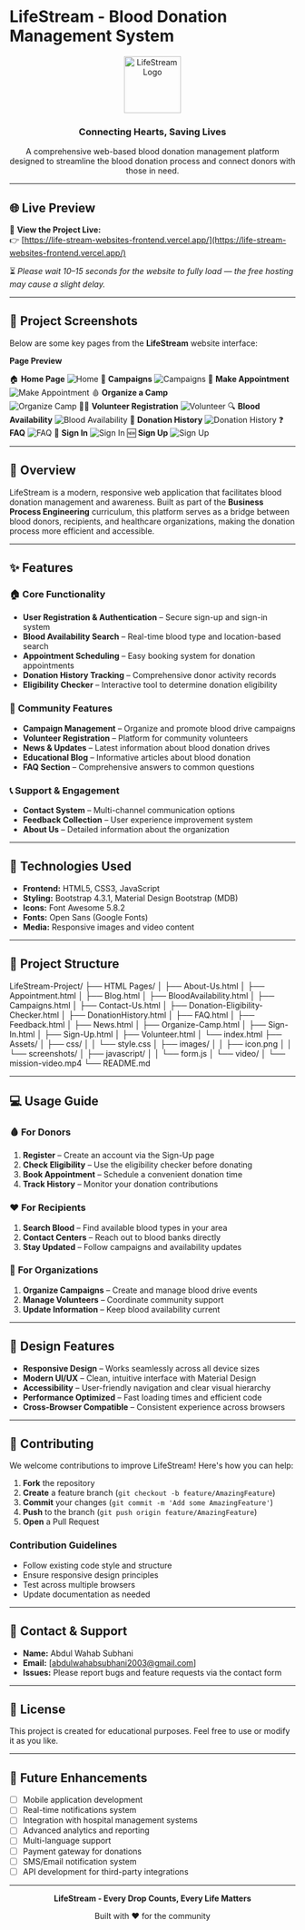 # LifeStream - Blood Donation Management System

<div align="center">
  <img src="images/icon.png" alt="LifeStream Logo" width="100" height="100">
  <h3>Connecting Hearts, Saving Lives</h3>
  <p>A comprehensive web-based blood donation management platform designed to streamline the blood donation process and connect donors with those in need.</p>
</div>

---

## 🌐 Live Preview

🚀 **View the Project Live:**  
👉 [https://life-stream-websites-frontend.vercel.app/](https://life-stream-websites-frontend.vercel.app/)  

⏳ *Please wait 10–15 seconds for the website to fully load — the free hosting may cause a slight delay.*

---

## 📸 Project Screenshots

Below are some key pages from the **LifeStream** website interface:

 **Page Preview** 

 🏠 **Home Page** 
 ![Home](images/screenshots/Home-Page.png) 
 🎯 **Campaigns** 
 ![Campaigns](images/screenshots/Campaigns-Page.png) 
 📅 **Make Appointment**  
 ![Make Appointment](images/screenshots/Make-Appointment.png) 
 🩸 **Organize a Camp**  
 ![Organize Camp](images/screenshots/Organize-camp.png) 
 🙋‍♂️ **Volunteer Registration** 
 ![Volunteer](images/screenshots/Volunteer.png) 
 🔍 **Blood Availability** 
 ![Blood Availability](images/screenshots/Blood-Availability.png) 
 🧾 **Donation History**
 ![Donation History](images/screenshots/History.png) 
 ❓ **FAQ** 
 ![FAQ](images/screenshots/FAQ.png) 
 🔑 **Sign In** 
 ![Sign In](images/screenshots/sign-in.png) 
 🆕 **Sign Up** 
 ![Sign Up](images/screenshots/sign-up.png) 


---

## 🌟 Overview

LifeStream is a modern, responsive web application that facilitates blood donation management and awareness. Built as part of the **Business Process Engineering** curriculum, this platform serves as a bridge between blood donors, recipients, and healthcare organizations, making the donation process more efficient and accessible.

---

## ✨ Features

### 🏠 **Core Functionality**
- **User Registration & Authentication** – Secure sign-up and sign-in system  
- **Blood Availability Search** – Real-time blood type and location-based search  
- **Appointment Scheduling** – Easy booking system for donation appointments  
- **Donation History Tracking** – Comprehensive donor activity records  
- **Eligibility Checker** – Interactive tool to determine donation eligibility  

### 🎯 **Community Features**
- **Campaign Management** – Organize and promote blood drive campaigns  
- **Volunteer Registration** – Platform for community volunteers  
- **News & Updates** – Latest information about blood donation drives  
- **Educational Blog** – Informative articles about blood donation  
- **FAQ Section** – Comprehensive answers to common questions  

### 📞 **Support & Engagement**
- **Contact System** – Multi-channel communication options  
- **Feedback Collection** – User experience improvement system  
- **About Us** – Detailed information about the organization  

---

## 🚀 Technologies Used

- **Frontend:** HTML5, CSS3, JavaScript  
- **Styling:** Bootstrap 4.3.1, Material Design Bootstrap (MDB)  
- **Icons:** Font Awesome 5.8.2  
- **Fonts:** Open Sans (Google Fonts)  
- **Media:** Responsive images and video content  

---

## 📁 Project Structure
LifeStream-Project/
├── HTML Pages/
│   ├── About-Us.html
│   ├── Appointment.html
│   ├── Blog.html
│   ├── BloodAvailability.html
│   ├── Campaigns.html
│   ├── Contact-Us.html
│   ├── Donation-Eligibility-Checker.html
│   ├── DonationHistory.html
│   ├── FAQ.html
│   ├── Feedback.html
│   ├── News.html
│   ├── Organize-Camp.html
│   ├── Sign-In.html
│   ├── Sign-Up.html
│   ├── Volunteer.html
│   └── index.html
├── Assets/
│   ├── css/
│   │   └── style.css
│   ├── images/
│   │   ├── icon.png
│   │   └── screenshots/
│   ├── javascript/
│   │   └── form.js
│   └── video/
│       └── mission-video.mp4
└── README.md

---

## 💻 Usage Guide

### 🩸 **For Donors**
1. **Register** – Create an account via the Sign-Up page  
2. **Check Eligibility** – Use the eligibility checker before donating  
3. **Book Appointment** – Schedule a convenient donation time  
4. **Track History** – Monitor your donation contributions  

### ❤️ **For Recipients**
1. **Search Blood** – Find available blood types in your area  
2. **Contact Centers** – Reach out to blood banks directly  
3. **Stay Updated** – Follow campaigns and availability updates  

### 🏥 **For Organizations**
1. **Organize Campaigns** – Create and manage blood drive events  
2. **Manage Volunteers** – Coordinate community support  
3. **Update Information** – Keep blood availability current  

---

## 🎨 Design Features

- **Responsive Design** – Works seamlessly across all device sizes  
- **Modern UI/UX** – Clean, intuitive interface with Material Design  
- **Accessibility** – User-friendly navigation and clear visual hierarchy  
- **Performance Optimized** – Fast loading times and efficient code  
- **Cross-Browser Compatible** – Consistent experience across browsers  

---

## 🤝 Contributing

We welcome contributions to improve LifeStream! Here's how you can help:

1. **Fork** the repository  
2. **Create** a feature branch (`git checkout -b feature/AmazingFeature`)  
3. **Commit** your changes (`git commit -m 'Add some AmazingFeature'`)  
4. **Push** to the branch (`git push origin feature/AmazingFeature`)  
5. **Open** a Pull Request  

### Contribution Guidelines
- Follow existing code style and structure  
- Ensure responsive design principles  
- Test across multiple browsers  
- Update documentation as needed  

---

## 📧 Contact & Support

- **Name:** Abdul Wahab Subhani  
- **Email:** [abdulwahabsubhani2003@gmail.com]  
- **Issues:** Please report bugs and feature requests via the contact form  

---

## 📄 License

This project is created for educational purposes. Feel free to use or modify it as you like.

---

## 🔮 Future Enhancements

- [ ] Mobile application development  
- [ ] Real-time notifications system  
- [ ] Integration with hospital management systems  
- [ ] Advanced analytics and reporting  
- [ ] Multi-language support  
- [ ] Payment gateway for donations  
- [ ] SMS/Email notification system  
- [ ] API development for third-party integrations  

---

<div align="center">
  <p><strong>LifeStream - Every Drop Counts, Every Life Matters</strong></p>
  <p>Built with ❤️ for the community</p>
</div>
